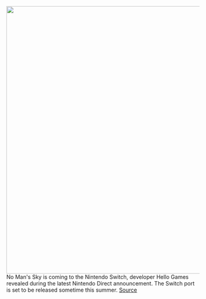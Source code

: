 <img src='https://cdn.vox-cdn.com/thumbor/iwrYcBaEKik-IbkRtzWqY_gcfPk=/0x0:2902x1358/1200x0/filters:focal(0x0:2902x1358):no_upscale()/cdn.vox-cdn.com/uploads/chorus_asset/file/23230678/Screen_Shot_2022_02_09_at_4.48.30_PM.png' width='700px' /><br/>
No Man's Sky is coming to the Nintendo Switch, developer Hello Games revealed during the latest Nintendo Direct announcement. The Switch port is set to be released sometime this summer.
<a href='https://www.theverge.com/2022/2/9/22926027/no-mans-sky-nintendo-switch-port-hello-games-space-exploration'> Source <a/>